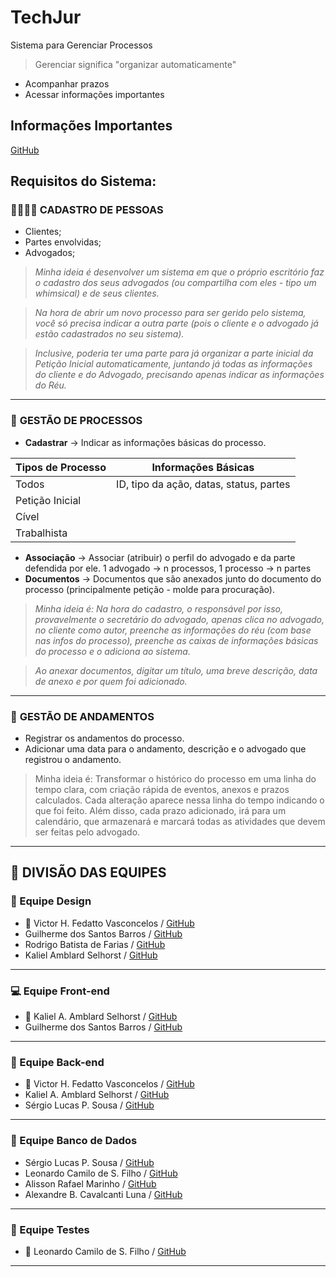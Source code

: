 # TechJur

Sistema para Gerenciar Processos

> Gerenciar significa "organizar automaticamente"

- Acompanhar prazos
- Acessar informações importantes

## Informações Importantes

[GitHub](https://github.com/vhfedatto/techjur) <!--|[Figma](https://www.figma.com/design/jHJhLAwsotismwD4AJIqY6/TechJur?node-id=0-1&p=f&t=WFiNRdpiFIihuEtc-0) | [Whimsical]()-->

## Requisitos do Sistema:

### 👨‍👩‍👧‍👦 **CADASTRO DE PESSOAS**
- Clientes;
- Partes envolvidas;
- Advogados;

> _Minha ideia é desenvolver um sistema em que o próprio escritório faz o cadastro dos seus advogados (ou compartilha com eles - tipo um whimsical) e de seus clientes._ 

> _Na hora de abrir um novo processo para ser gerido pelo sistema, você só precisa indicar a outra parte (pois o cliente e o advogado já estão cadastrados no seu sistema)._

> _Inclusive, poderia ter uma parte para já organizar a parte inicial da Petição Inicial automaticamente, juntando já todas as informações do cliente e do Advogado, precisando apenas indicar as informações do Réu._

---

### 💼 **GESTÃO DE PROCESSOS**
- **Cadastrar** → Indicar as informações básicas do processo.

| Tipos de Processo | Informações Básicas |
|----------------------|----------------------------|
| Todos | ID, tipo da ação, datas, status, partes |
| Petição Inicial | |
| Cível | |
| Trabalhista | |

- **Associação** → Associar (atribuir) o perfil do advogado e da parte defendida por ele. 1 advogado → n processos, 1 processo → n partes
- **Documentos** → Documentos que são anexados junto do documento do processo (principalmente petição - molde para procuração).

> _Minha ideia é: Na hora do cadastro, o responsável por isso, provavelmente o secretário do advogado, apenas clica no advogado, no cliente como autor, preenche as informações do réu (com base nas infos do processo), preenche as caixas de informações básicas do processo e o adiciona ao sistema._

> _Ao anexar documentos, digitar um título, uma breve descrição, data de anexo e por quem foi adicionado._

---

### 🏇 **GESTÃO DE ANDAMENTOS**

- Registrar os andamentos do processo.
- Adicionar uma data para o andamento, descrição e o advogado que registrou o andamento.

> Minha ideia é: Transformar o histórico do processo em uma linha do tempo clara, com criação rápida de eventos, anexos e prazos calculados. Cada alteração aparece nessa linha do tempo indicando o que foi feito. Além disso, cada prazo adicionado, irá para um calendário, que armazenará e marcará todas as atividades que devem ser feitas pelo advogado.

---

## 🔰 DIVISÃO DAS EQUIPES

### 🎨 Equipe Design
* 📢 Victor H. Fedatto Vasconcelos / [GitHub](https://github.com/vhfedatto)
* Guilherme dos Santos Barros / [GitHub](https://github.com/GuilhermeSBS10)
* Rodrigo Batista de Farias / [GitHub](https://github.com/RodrigoBFarias)
* Kaliel Amblard Selhorst / [GitHub](https://github.com/Selhorstkaliel)

---

### 💻 Equipe Front-end
* 📢 Kaliel A. Amblard Selhorst / [GitHub](https://github.com/Selhorstkaliel)
* Guilherme dos Santos Barros / [GitHub](https://github.com/GuilhermeSBS10)

---

### 🧠 Equipe Back-end

* 📢 Victor H. Fedatto Vasconcelos / [GitHub](https://github.com/vhfedatto)
* Kaliel A. Amblard Selhorst / [GitHub](https://github.com/Selhorstkaliel)
* Sérgio Lucas P. Sousa / [GitHub](https://github.com/SergioLPSousa)

---

### 🧩 Equipe Banco de Dados

* Sérgio Lucas P. Sousa / [GitHub](https://github.com/SergioLPSousa)
* Leonardo Camilo de S. Filho / [GitHub](https://github.com/Leocfilho)
* Alisson Rafael Marinho / [GitHub](https://github.com/AlissonRafaelDev)
* Alexandre B. Cavalcanti Luna / [GitHub](https://github.com/Alexbcluna)

---

### 🔨 Equipe Testes
* 📢 Leonardo Camilo de S. Filho / [GitHub](https://github.com/Leocfilho)

---
